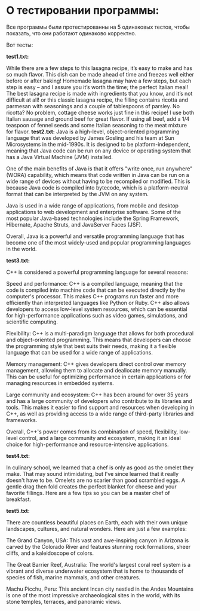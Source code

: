 # О тестировании программы:
Все программы были протестированны на 5 одинаковых тестов, чтобы показать, что они работают одинаково корректно.

Вот тесты:

**test1.txt:**

While there are a few steps to this lasagna recipe, it’s easy to make and has so much flavor. This dish can be made ahead of time and freezes well either before or after baking! Homemade lasagna may have a few steps, but each step is easy – and I assure you it’s worth the time; the perfect Italian meal! The best lasagna recipe is made with ingredients that you know, and it’s not difficult at all! or this classic lasagna recipe, the filling contains ricotta and parmesan with seasonings and a couple of tablespoons of parsley. No ricotta? No problem, cottage cheese works just fine in this recipe! I use both Italian sausage and ground beef for great flavor. If using all beef, add a 1/4 teaspoon of fennel seeds and some Italian seasoning to the meat mixture for flavor.
**test2.txt:**
Java is a high-level, object-oriented programming language that was developed by James Gosling and his team at Sun Microsystems in the mid-1990s. It is designed to be platform-independent, meaning that Java code can be run on any device or operating system that has a Java Virtual Machine (JVM) installed.

One of the main benefits of Java is that it offers "write once, run anywhere" (WORA) capability, which means that code written in Java can be run on a wide range of devices without having to be recompiled or modified. This is because Java code is compiled into bytecode, which is a platform-neutral format that can be interpreted by the JVM on any system.

Java is used in a wide range of applications, from mobile and desktop applications to web development and enterprise software. Some of the most popular Java-based technologies include the Spring Framework, Hibernate, Apache Struts, and JavaServer Faces (JSF).

Overall, Java is a powerful and versatile programming language that has become one of the most widely-used and popular programming languages in the world.

**test3.txt:**

C++ is considered a powerful programming language for several reasons:

Speed and performance: C++ is a compiled language, meaning that the code is compiled into machine code that can be executed directly by the computer's processor. This makes C++ programs run faster and more efficiently than interpreted languages like Python or Ruby. C++ also allows developers to access low-level system resources, which can be essential for high-performance applications such as video games, simulations, and scientific computing.

Flexibility: C++ is a multi-paradigm language that allows for both procedural and object-oriented programming. This means that developers can choose the programming style that best suits their needs, making it a flexible language that can be used for a wide range of applications.

Memory management: C++ gives developers direct control over memory management, allowing them to allocate and deallocate memory manually. This can be useful for optimizing performance in certain applications or for managing resources in embedded systems.

Large community and ecosystem: C++ has been around for over 35 years and has a large community of developers who contribute to its libraries and tools. This makes it easier to find support and resources when developing in C++, as well as providing access to a wide range of third-party libraries and frameworks.

Overall, C++'s power comes from its combination of speed, flexibility, low-level control, and a large community and ecosystem, making it an ideal choice for high-performance and resource-intensive applications.

**test4.txt:**

In culinary school, we learned that a chef is only as good as the omelet they make. That may sound intimidating, but I've since learned that it really doesn't have to be. Omelets are no scarier than good scrambled eggs. A gentle drag then fold creates the perfect blanket for cheese and your favorite fillings. Here are a few tips so you can be a master chef of breakfast. 

**test5.txt:**

There are countless beautiful places on Earth, each with their own unique landscapes, cultures, and natural wonders. Here are just a few examples:

The Grand Canyon, USA: This vast and awe-inspiring canyon in Arizona is carved by the Colorado River and features stunning rock formations, sheer cliffs, and a kaleidoscope of colors.

The Great Barrier Reef, Australia: The world's largest coral reef system is a vibrant and diverse underwater ecosystem that is home to thousands of species of fish, marine mammals, and other creatures.

Machu Picchu, Peru: This ancient Incan city nestled in the Andes Mountains is one of the most impressive archaeological sites in the world, with its stone temples, terraces, and panoramic views.
